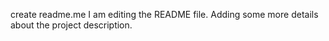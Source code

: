 create readme.me
I am editing the README file. Adding some more details about the project description.
